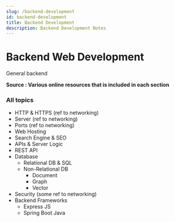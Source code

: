 ```yaml
---
slug: /backend-development
id: backend-development
title: Backend Development
description: Backend Development Notes
---
```


# Backend Web Development
General backend

**Source : Various online resources that is included in each section**

### All topics

- HTTP & HTTPS (ref to networking)
- Server (ref to networking)
- Ports (ref to networking)
- Web Hosting
- Search Engine & SEO
- APIs & Server Logic
- REST API
- Database
    - Relational DB & SQL
    - Non-Relational DB
        - Document
        - Graph
        - Vector
- Security (some ref to networking)
- Backend Frameworks
    - Express JS
    - Spring Boot Java